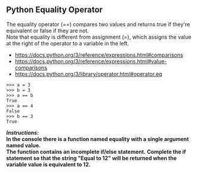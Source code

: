 ## Python Equality Operator  

The equality operator (==) compares two values and returns true if they're equivalent or false if they are not.  
Note that equality is different from assignment (=), which assigns the value at the right of the operator to a variable in the left.  
- https://docs.python.org/3/reference/expressions.html#comparisons  
- https://docs.python.org/3/reference/expressions.html#value-comparisons
- https://docs.python.org/3/library/operator.html#operator.eq
```
>>> a = 3
>>> b = 3
>>> a == b
True
>>> a == 4
False
>>> b == 3
True
```

**_Instructions:_**  
**In the console there is a function named equality with a single argument named value.**  
**The function contains an incomplete if/else statement.**
**Complete the if statement so that the string "Equal to 12" will be returned when the variable value is equivalent to 12.**
